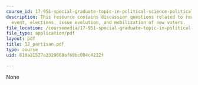 ```yaml
---
course_id: 17-951-special-graduate-topic-in-political-science-political-behavior-fall-2005
description: This resource contains discussion questions related to realignments,cataclysmic
  event, elections, issue evolution, and mobilization of new voters.
file_location: /coursemedia/17-951-special-graduate-topic-in-political-science-political-behavior-fall-2005/610a21527a2329668af69bc004c4222f_12_partisan.pdf
file_type: application/pdf
layout: pdf
title: 12_partisan.pdf
type: course
uid: 610a21527a2329668af69bc004c4222f

---
```

None
